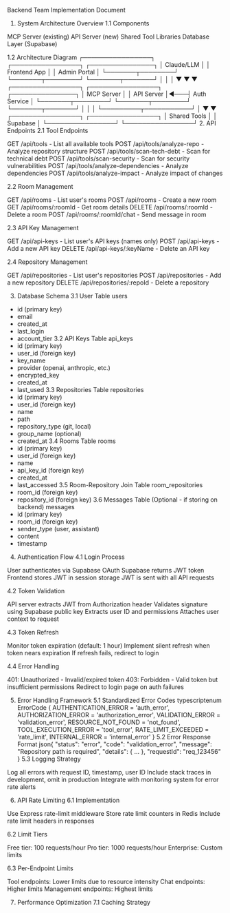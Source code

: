 Backend Team Implementation Document
1. System Architecture Overview
1.1 Components

MCP Server (existing)
API Server (new)
Shared Tool Libraries
Database Layer (Supabase)

1.2 Architecture Diagram
┌────────────────┐    ┌────────────────┐    ┌───────────────┐
│  Claude/LLM    │    │  Frontend App  │    │ Admin Portal  │
└───────┬────────┘    └───────┬────────┘    └───────┬───────┘
        │                     │                     │
        ▼                     ▼                     ▼
┌────────────────┐    ┌────────────────┐    ┌───────────────┐
│   MCP Server   │    │   API Server   │◄───┤ Auth Service  │
└───────┬────────┘    └───────┬────────┘    └───────┬───────┘
        │                     │                     │
        └─────────┬───────────┘                     │
                  ▼                                 ▼
         ┌────────────────┐                ┌────────────────┐
         │ Shared Tools   │                │   Supabase     │
         └────────────────┘                └────────────────┘
2. API Endpoints
2.1 Tool Endpoints

GET /api/tools - List all available tools
POST /api/tools/analyze-repo - Analyze repository structure
POST /api/tools/scan-tech-debt - Scan for technical debt
POST /api/tools/scan-security - Scan for security vulnerabilities
POST /api/tools/analyze-dependencies - Analyze dependencies
POST /api/tools/analyze-impact - Analyze impact of changes

2.2 Room Management

GET /api/rooms - List user's rooms
POST /api/rooms - Create a new room
GET /api/rooms/:roomId - Get room details
DELETE /api/rooms/:roomId - Delete a room
POST /api/rooms/:roomId/chat - Send message in room

2.3 API Key Management

GET /api/api-keys - List user's API keys (names only)
POST /api/api-keys - Add a new API key
DELETE /api/api-keys/:keyName - Delete an API key

2.4 Repository Management

GET /api/repositories - List user's repositories
POST /api/repositories - Add a new repository
DELETE /api/repositories/:repoId - Delete a repository

3. Database Schema
3.1 User Table
users
- id (primary key)
- email
- created_at
- last_login
- account_tier
3.2 API Keys Table
api_keys
- id (primary key)
- user_id (foreign key)
- key_name
- provider (openai, anthropic, etc.)
- encrypted_key
- created_at
- last_used
3.3 Repositories Table
repositories
- id (primary key)
- user_id (foreign key)
- name
- path
- repository_type (git, local)
- group_name (optional)
- created_at
3.4 Rooms Table
rooms
- id (primary key)
- user_id (foreign key)
- name
- api_key_id (foreign key)
- created_at
- last_accessed
3.5 Room-Repository Join Table
room_repositories
- room_id (foreign key)
- repository_id (foreign key)
3.6 Messages Table (Optional - if storing on backend)
messages
- id (primary key)
- room_id (foreign key)
- sender_type (user, assistant)
- content
- timestamp
4. Authentication Flow
4.1 Login Process

User authenticates via Supabase OAuth
Supabase returns JWT token
Frontend stores JWT in session storage
JWT is sent with all API requests

4.2 Token Validation

API server extracts JWT from Authorization header
Validates signature using Supabase public key
Extracts user ID and permissions
Attaches user context to request

4.3 Token Refresh

Monitor token expiration (default: 1 hour)
Implement silent refresh when token nears expiration
If refresh fails, redirect to login

4.4 Error Handling

401: Unauthorized - Invalid/expired token
403: Forbidden - Valid token but insufficient permissions
Redirect to login page on auth failures

5. Error Handling Framework
5.1 Standardized Error Codes
typescriptenum ErrorCode {
  AUTHENTICATION_ERROR = 'auth_error',
  AUTHORIZATION_ERROR = 'authorization_error',
  VALIDATION_ERROR = 'validation_error',
  RESOURCE_NOT_FOUND = 'not_found',
  TOOL_EXECUTION_ERROR = 'tool_error',
  RATE_LIMIT_EXCEEDED = 'rate_limit',
  INTERNAL_ERROR = 'internal_error'
}
5.2 Error Response Format
json{
  "status": "error",
  "code": "validation_error",
  "message": "Repository path is required",
  "details": { ... },
  "requestId": "req_123456"
}
5.3 Logging Strategy

Log all errors with request ID, timestamp, user ID
Include stack traces in development, omit in production
Integrate with monitoring system for error rate alerts

6. API Rate Limiting
6.1 Implementation

Use Express rate-limit middleware
Store rate limit counters in Redis
Include rate limit headers in responses

6.2 Limit Tiers

Free tier: 100 requests/hour
Pro tier: 1000 requests/hour
Enterprise: Custom limits

6.3 Per-Endpoint Limits

Tool endpoints: Lower limits due to resource intensity
Chat endpoints: Higher limits
Management endpoints: Highest limits

7. Performance Optimization
7.1 Caching Strategy

